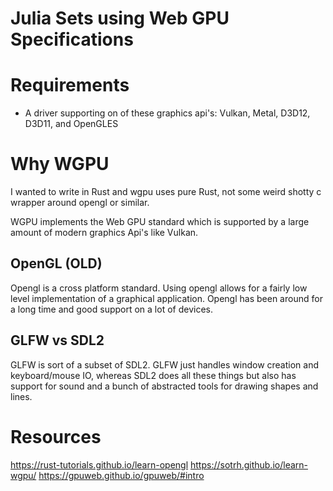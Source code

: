 # Julia Sets using Web GPU Specifications

# Requirements

- A driver supporting on of these graphics api's: Vulkan, Metal, D3D12, D3D11, and OpenGLES

# Why WGPU

I wanted to write in Rust and wgpu uses pure Rust, not some weird shotty c wrapper around opengl or similar. 

WGPU implements the Web GPU standard which is supported by a large amount of modern graphics Api's like Vulkan.


## OpenGL (OLD)

Opengl is a cross platform standard. Using opengl allows for a fairly low level implementation of a graphical application. Opengl has been around for a long time and good support on a lot of devices.

## GLFW vs SDL2

GLFW is sort of a subset of SDL2. GLFW just handles window creation and keyboard/mouse IO, whereas SDL2 does all these things but also has support for sound and a bunch of abstracted tools for drawing shapes and lines.


# Resources
https://rust-tutorials.github.io/learn-opengl
https://sotrh.github.io/learn-wgpu/
https://gpuweb.github.io/gpuweb/#intro
